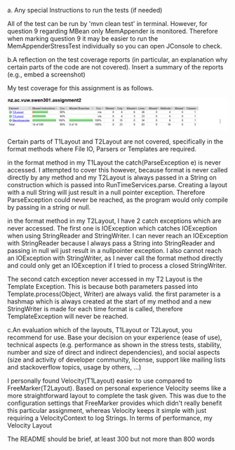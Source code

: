 a. Any special Instructions to run the tests (if needed)

All of the test can be run by 'mvn clean test' in terminal. However, for question 9 regarding MBean only MemAppender is monitored.
Therefore when marking question 9 it may be easier to run the MemAppenderStressTest individually so you can open JConsole to check.


b.A reflection on the test coverage reports (in particular, an explanation why certain parts of the code are not covered).
Insert a summary of the reports (e.g., embed a screenshot)

My test coverage for this assignment is as follows.

![](Jacoco-Coverage.png)

Certain parts of T1Layout and T2Layout are not covered, specifically in the format methods where File IO, Parsers or Templates are required.

in the format method in my T1Layout the catch(ParseException e) is never accessed. I attempted to cover this however, because format is never called directly 
by any method and my T2Layout is always passed in a String on construction which is passed into RunTimeServices.parse. Creating a layout with a null String will 
just result in a null pointer exception. Therefore ParseException could never be reached, as the program would only compile by passing in a string or null.

in the format method in my T2Layout, I have 2 catch exceptions which are never accessed. The first one is IOException which catches IOException when
using StringReader and StringWriter. I can never reach an IOException with StringReader because I always pass a String into StringReader and passing in null
wil just result in a nullpointer exception. I also cannot reach an IOException with StringWriter, as I never call the format method directly and could only get an
IOException if I tried to process a closed StringWriter.

The second catch exception never accessed in my T2 Layout is the Template Exception. This is because both parameters passed into Template.process(Object, Writer)
are always valid. the first parameter is a hashmap which is always created at the start of my method and a new StringWriter is made for each time format is called,
therefore TemplateException will never be reached.

c.An evaluation which of the layouts, T1Layout or T2Layout, you recommend for use. Base your decision on your experience (ease of use),
technical aspects (e.g. performance as shown in the stress tests, stability, number and size of direct and indirect dependencies), 
and social aspects (size and activity of developer community, license, support like mailing lists and stackoverflow topics, usage by others, …) 

I personally found Velocity(T1Layout) easier to use compared to FreeMarker(T2Layout). Based on personal experience Velocity seems like a more straightforward
layout to complete the task given. This was due to the configuration settings that FreeMarker provides which didn't really benefit this particular assignment, 
whereas Velocity keeps it simple with just requiring a VelocityContext to log Strings. In terms of performance, my Velocity Layout 



The README should be brief, at least 300 but not more than 800 words
